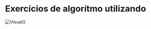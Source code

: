 
# Exercícios de algorítmo utilizando

 ![VisualG](https://purainfo.com.br/wp-content/uploads/2016/07/visual.jpg)
